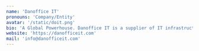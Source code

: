 ```yaml
---
name: 'Danoffice IT'
pronouns: 'Company/Entity'
avatar: '/static/doit.png'
bio: 'A Global Powerhouse. Danoffice IT is a supplier of IT infrastructure to organizations both in the public and private sector, all around the world, and we are a...'
website: 'https://danofficeit.com'
mail: 'info@danofficeit.com'
---
```

